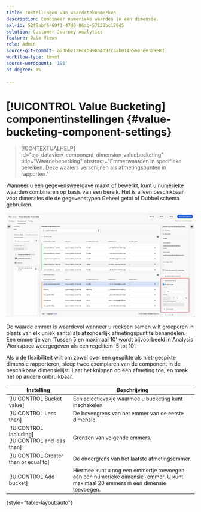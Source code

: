 ```yaml
---
title: Instellingen van waardetekenmerken
description: Combineer numerieke waarden in een dimensie.
exl-id: 52f9abf6-69f1-47d0-86ab-57123bc178d5
solution: Customer Journey Analytics
feature: Data Views
role: Admin
source-git-commit: a236b2126c4b998b4d97caab014556e3ee3a9e83
workflow-type: tm+mt
source-wordcount: '191'
ht-degree: 1%

---
```


# [!UICONTROL Value Bucketing] componentinstellingen {#value-bucketing-component-settings}

<!-- markdownlint-disable MD034 -->

>[!CONTEXTUALHELP]
>id="cja_dataview_component_dimension_valuebucketing"
>title="Waardebeperking"
>abstract="Emmerwaarden in specifieke bereiken. Deze waaiers verschijnen als afmetingspunten in rapporten."

<!-- markdownlint-enable MD034 -->


Wanneer u een gegevensweergave maakt of bewerkt, kunt u numerieke waarden combineren op basis van een bereik. Het is alleen beschikbaar voor dimensies die de gegevenstypen Geheel getal of Dubbel schema gebruiken.

![ het emmer van de Waarde ](../assets/value-bucketing.png)

De waarde emmer is waardevol wanneer u reeksen samen wilt groeperen in plaats van elk uniek aantal als afzonderlijk afmetingspunt te behandelen. Een emmertje van &#39;Tussen 5 en maximaal 10&#39; wordt bijvoorbeeld in Analysis Workspace weergegeven als een regelitem &#39;5 tot 10&#39;.

Als u de flexibiliteit wilt om zowel over een gespikte als niet-gespikte dimensie rapporteren, sleep twee exemplaren van de component in de beschikbare dimensielijst. Laat het knippen op één afmeting toe, en maak het op andere onbruikbaar.

| Instelling | Beschrijving |
| --- | --- |
| [!UICONTROL Bucket value] | Een selectievakje waarmee u bucketing kunt inschakelen. |
| [!UICONTROL Less than] | De bovengrens van het emmer van de eerste dimensie. |
| [!UICONTROL Including] [!UICONTROL and less than] | Grenzen van volgende emmers. |
| [!UICONTROL Greater than or equal to] | De ondergrens van het laatste afmetingsemmer. |
| [!UICONTROL Add bucket] | Hiermee kunt u nog een emmertje toevoegen aan een numerieke dimensie-emmer. U kunt maximaal 20 emmers in één dimensie toevoegen. |

{style="table-layout:auto"}
